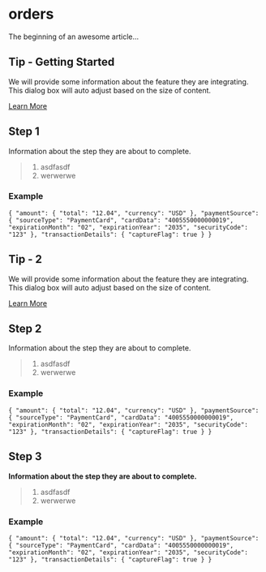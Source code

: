 # orders

The beginning of an awesome article...

## Tip - Getting Started

We will provide some information about the feature they are integrating. This dialog box will auto adjust based on the size of content.

[Learn More](./commerceHub/payments/tip)

## Step 1

Information about the step they are about to complete.

> 1. asdfasdf
> 1. werwerwe

### Example
`
{
  "amount": {
    "total": "12.04",
    "currency": "USD"
  },
  "paymentSource": {
    "sourceType": "PaymentCard",
    "cardData": "4005550000000019",
    "expirationMonth": "02",
    "expirationYear": "2035",
    "securityCode": "123"
  },
  "transactionDetails": {
    "captureFlag": true
  }
}
`

## Tip - 2

We will provide some information about the feature they are integrating. This dialog box will auto adjust based on the size of content.

[Learn More](./commerceHub/payments/tip)

## Step 2

Information about the step they are about to complete. 

> 1. asdfasdf
> 1. werwerwe

### Example
`
{
  "amount": {
    "total": "12.04",
    "currency": "USD"
  },
  "paymentSource": {
    "sourceType": "PaymentCard",
    "cardData": "4005550000000019",
    "expirationMonth": "02",
    "expirationYear": "2035",
    "securityCode": "123"
  },
  "transactionDetails": {
    "captureFlag": true
  }
}
`

## Step 3

**Information about the step they are about to complete.**

> 1. asdfasdf
> 1. werwerwe

### Example
`
{
  "amount": {
    "total": "12.04",
    "currency": "USD"
  },
  "paymentSource": {
    "sourceType": "PaymentCard",
    "cardData": "4005550000000019",
    "expirationMonth": "02",
    "expirationYear": "2035",
    "securityCode": "123"
  },
  "transactionDetails": {
    "captureFlag": true
  }
}
`